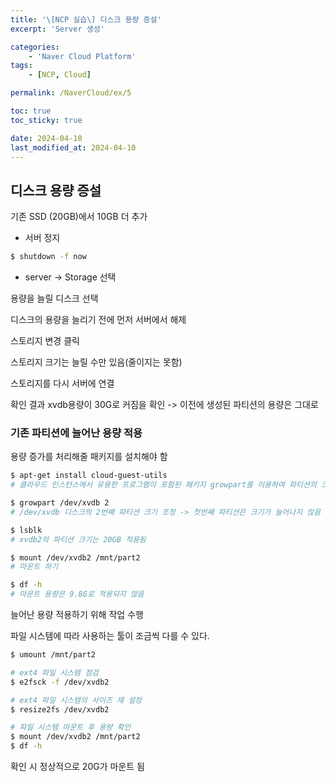 ```yaml
---
title: '\[NCP 실습\] 디스크 용량 증설'
excerpt: 'Server 생성'

categories:
    - 'Naver Cloud Platform'
tags:
    - [NCP, Cloud]

permalink: /NaverCloud/ex/5

toc: true
toc_sticky: true

date: 2024-04-10
last_modified_at: 2024-04-10
---
```


## 디스크 용량 증설

기존 SSD (20GB)에서 10GB 더 추가

-   서버 정지

```bash
$ shutdown -f now
```

-   server -> Storage 선택

용량을 늘릴 디스크 선택

디스크의 용량을 늘리기 전에 먼저 서버에서 해제

스토리지 변경 클릭

스토리지 크기는 늘릴 수만 있음(줄이지는 못함)

스토리지를 다시 서버에 연결

확인 결과 xvdb용량이 30G로 커짐을 확인 -> 이전에 생성된 파티션의 용량은 그대로

### 기존 파티션에 늘어난 용량 적용

용량 증가를 처리해줄 패키지를 설치해야 함

```bash
$ apt-get install cloud-guest-utils
# 클라우드 인스턴스에서 유용한 프로그램이 포함된 패키지 growpart를 이용하여 파티션의 크기를 조정

$ growpart /dev/xvdb 2
# /dev/xvdb 디스크의 2번째 파티션 크기 조정 -> 첫번째 파티션은 크기가 늘어나지 않음

$ lsblk
# xvdb2의 파티션 크기는 20GB 적용됨

$ mount /dev/xvdb2 /mnt/part2
# 마운트 하기

$ df -h
# 마운트 용량은 9.8G로 적용되지 않음
```

늘어난 용량 적용하기 위해 작업 수행

파일 시스템에 따라 사용하는 툴이 조금씩 다를 수 있다.

```bash
$ umount /mnt/part2

# ext4 파일 시스템 점검
$ e2fsck -f /dev/xvdb2

# ext4 파일 시스템의 사이즈 재 설정
$ resize2fs /dev/xvdb2

# 파일 시스템 마운트 후 용량 확인
$ mount /dev/xvdb2 /mnt/part2
$ df -h
```

확인 시 정상적으로 20G가 마운트 됨
